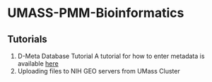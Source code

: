 # UMASS-PMM-Bioinformatics
## Tutorials
1) D-Meta Database Tutorial
A tutorial for how to enter metadata is available [here](https://docs.google.com/document/d/1-4CtVQVi1NndnSaiZLkmd72AcA6bWLN5QboKlty3bow/edit#heading=h.eec4vsk5dr50)
2) Uploading files to NIH GEO servers from UMass Cluster
